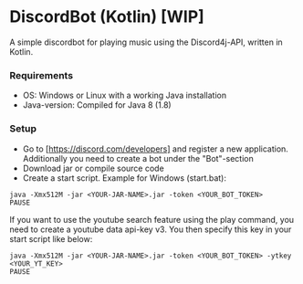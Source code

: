 # DiscordBot (Kotlin) [WIP]
A simple discordbot for playing music using the Discord4j-API, written in Kotlin.

### Requirements
* OS: Windows or Linux with a working Java installation
* Java-version: Compiled for Java 8 (1.8)

### Setup
* Go to [https://discord.com/developers] and register a new application. Additionally you need to create a bot under the "Bot"-section
* Download jar or compile source code
* Create a start script. Example for Windows (start.bat):
```
java -Xmx512M -jar <YOUR-JAR-NAME>.jar -token <YOUR_BOT_TOKEN>
PAUSE
```

If you want to use the youtube search feature using the play command, you need to create a youtube data api-key v3.
You then specify this key in your start script like below:
```
java -Xmx512M -jar <YOUR-JAR-NAME>.jar -token <YOUR_BOT_TOKEN> -ytkey <YOUR_YT_KEY>
PAUSE
```

[https://discord.com/developers]: https://discordapp.com/developers